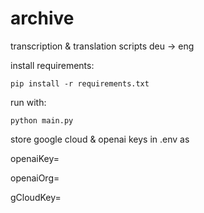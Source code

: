 # archive

transcription & translation scripts deu -> eng

install requirements:

```
pip install -r requirements.txt
```

run with:

```
python main.py
```
store google cloud & openai keys in
.env as

openaiKey=

openaiOrg=

gCloudKey=
